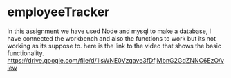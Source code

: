 # employeeTracker
In this assignment we have used Node and mysql to make a database, I have connected the workbench and also the functions to work but its not working as its suppose to.
here is the link to the video that shows the basic functionality. 
https://drive.google.com/file/d/1isWNE0Vzqave3fDfjMbnG2GdZNNC6EzO/view
